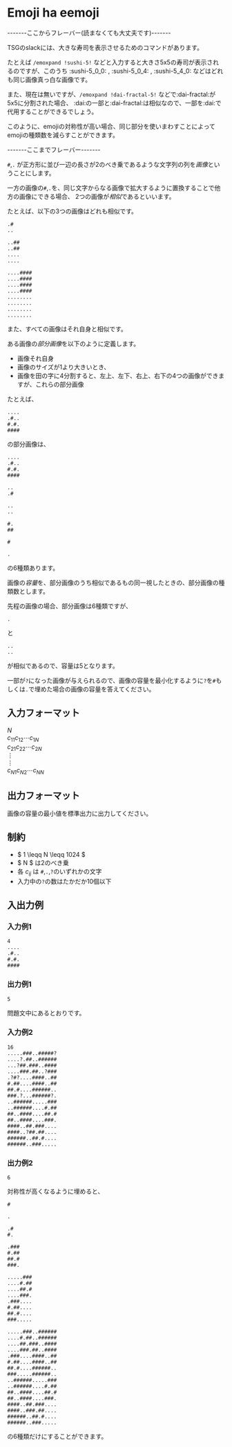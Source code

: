 # Emoji ha eemoji
-------ここからフレーバー(読まなくても大丈夫です)-------

TSGのslackには、大きな寿司を表示させるためのコマンドがあります。

たとえば `/emoxpand !sushi-5!` などと入力すると大きさ5x5の寿司が表示されるのですが、このうち
:sushi-5_0_0: , :sushi-5_0_4: , :sushi-5_4_0:  などはどれも同じ画像真っ白な画像です。

また、現在は無いですが、`/emoxpand !dai-fractal-5!` などで:dai-fractal:が5x5に分割された場合、
:dai:の一部と:dai-fractal:は相似なので、一部を:dai:で代用することができるでしょう。

このように、emojiの対称性が高い場合、同じ部分を使いまわすことによってemojiの種類数を減らすことができます。

-------ここまでフレーバー-------

`#`,`.` が正方形に並び一辺の長さが2のべき乗であるような文字列の列を*画像*ということにします。

一方の画像の`#`,`.`を、同じ文字からなる画像で拡大するように置換することで他方の画像にできる場合、
2つの画像が*相似*であるといいます。

たとえば、以下の3つの画像はどれも相似です。
```
.#
..
```
```
..##
..##
....
....
```
```
....####
....####
....####
....####
........
........
........
........
```

また、すべての画像はそれ自身と相似です。

ある画像の*部分画像*を以下のように定義します。

* 画像それ自身
* 画像のサイズが1より大きいとき、
 * 画像を田の字に4分割すると、左上、左下、右上、右下の4つの画像ができますが、これらの部分画像

たとえば、
```
....
.#..
#.#.
####
```
の部分画像は、
```
....
.#..
#.#.
####
```
```
..
.#
```
```
..
..
```
```
#.
##
```
```
#
```
```
.
```
 
の6種類あります。

画像の*容量*を、部分画像のうち相似であるもの同一視したときの、部分画像の種類数とします。

先程の画像の場合、部分画像は6種類ですが、
```
.
```
と
```
..
..
```
が相似であるので、容量は5となります。

一部が`?`になった画像が与えられるので、画像の容量を最小化するように`?`を`#`もしくは`.`で埋めた場合の画像の容量を答えてください。

## 入力フォーマット
$N$  
$c_{11}c_{12}\cdots c_{1N}$  
$c_{21}c_{22}\cdots c_{2N}$  
$\vdots$  
$\vdots$  
$c_{N1}c_{N2}\cdots c_{NN}$

## 出力フォーマット
画像の容量の最小値を標準出力に出力してください。

## 制約

* $ 1 \leqq N \leqq 1024 $
* $ N $ は2のべき乗
* 各 $c_{ij}$ は `#`,`.`,`?`のいずれかの文字
* 入力中の`?`の数はたかだか10個以下

## 入出力例

### 入力例1
```
4
....
.#..
#.#.
####
```

### 出力例1
```
5
```
問題文中にあるとおりです。

### 入力例2
```
16
.....###..#####?
....?.##..######
...?##.###..####
....###.##..?###
.?#?....####..##
#.##....####..##
##.#....######..
###.?...######?.
..######.....###
..######....#.##
##..####....##.#
##..####....###.
####..##.###....
####..?##.##....
######..##.#....
######..###.....
```

### 出力例2
```
6
```

対称性が高くなるように埋めると、
```
#
```
```
.
```
```
.#
#.
```
```
.###
#.##
##.#
###.
```
```
.....###
....#.##
....##.#
....###.
.###....
#.##....
##.#....
###.....
```
```
.....###..######
....#.##..######
....##.###..####
....###.##..####
.###....####..##
#.##....####..##
##.#....######..
###.....######..
..######.....###
..######....#.##
##..####....##.#
##..####....###.
####..##.###....
####..###.##....
######..##.#....
######..###.....
```

の6種類だけにすることができます。


